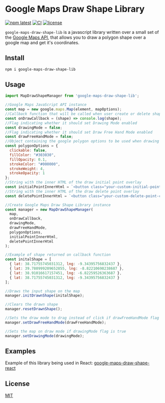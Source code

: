 # Google Maps Draw Shape Library

[![npm latest][0]][1] [![CI][2]][3] [![license][4]][5]

`google-maps-draw-shape-lib` is a javascript library written over a small set of the [Google Maps API](https://developers.google.com/maps/), that allows you to draw a polygon shape over a google map and get it's coordinates.

## Install

```sh
npm i google-maps-draw-shape-lib
```

## Usage

```js
import MapDrawShapeManager from 'google-maps-draw-shape-lib';

//Google Maps JavaScript API instance
const map = new google.maps.Map(element, mapOptions);
//Callback function that will be called when user create or delete shape 
const onDrawCallback = (shape) => console.log(shape);
//Flag indicating whether it should set Drawing Mode enabled
const drawingMode = false;
//Flag indicating whether it should set Draw Free Hand Mode enabled
const drawFreeHandMode = false;
//Object containing the google polygon options to be used when drawing
const polygonOptions = {
  clickable: false,
  fillColor: "#303030",
  fillOpacity: 0.1,
  strokeColor: "#000000",
  strokeWeight: 4,
  strokeOpacity: 1
};
//String with the inner HTML of the draw initial point overlay 
const initialPointInnerHtml = `<button class="your-custom-initial-point-class" title="Initial Point"></button>`;
//String with the inner HTML of the draw delete point overlay 
const deletePointInnerHtml = `<button class="your-custom-delete-point-class" title="Delete">X</button></div>`;

//Create Google Maps Draw Shape Library instance
const manager = new MapDrawShapeManager(
  map,
  onDrawCallback, 
  drawingMode,
  drawFreeHandMode,
  polygonOptions,
  initialPointInnerHtml,
  deletePointInnerHtml
);

//Example of shape returned on callback function
const initalShape = [
  { lat: 38.71755745031312, lng: -9.34395756832437 },
  { lat: 39.780999209652855, lng: -8.82210698238687 },
  { lat: 38.91016617157451, lng: -6.82259526363687 },
  { lat: 38.71755745031312, lng: -9.34395756832437 }
];

//Draws the input shape on the map
manager.initDrawnShape(initalShape);

//Clears the drawn shape
manager.resetDrawnShape();

//Sets the draw mode to drag instead of click if drawFreeHandMode flag is true
manager.setDrawFreeHandMode(drawFreeHandMode);

//Sets the map on draw mode if drawingMode flag is true
manager.setDrawingMode(drawingMode);
```

## Examples

Example of this library being used in React: [google-maps-draw-shape-react](https://github.com/tiagocavaco/google-maps-draw-shape-react)

## License

[MIT](./LICENSE.md)

[0]: https://img.shields.io/npm/v/google-maps-draw-shape-lib
[1]: https://www.npmjs.com/package/google-maps-draw-shape-lib
[2]: https://github.com/tiagocavaco/google-maps-draw-shape-lib/actions/workflows/main.yml/badge.svg?branch=main
[3]: https://github.com/tiagocavaco/google-maps-draw-shape-lib/actions/workflows/main.yml
[4]: https://img.shields.io/github/license/tiagocavaco/google-maps-draw-shape-lib
[5]: https://github.com/tiagocavaco/google-maps-draw-shape-lib/blob/main/LICENSE.md
